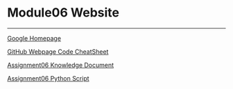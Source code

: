 # Module06 Website
---


[Google Homepage](https://www.google.com "Google's Homepage")

[GitHub Webpage Code CheatSheet](https://github.com/adam-p/markdown-here/wiki/Markdown-Cheatsheet)

[Assignment06 Knowledge Document](https://github.com/seattlethistle/seattlethistle-IntroToProg-Python-Mod06/blob/main/Sandra%20D%20Harvie%20-%20Python%20Assignment%2006.docx)

[Assignment06 Python Script](https://github.com/seattlethistle/seattlethistle-IntroToProg-Python-Mod06/blob/main/Assigment06.py)
